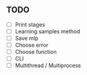 ## TODO
* [ ] Print stages
* [ ] Learning samples method
* [ ] Save mlp
* [ ] Choose error
* [ ] Choose function
* [ ] CLI
* [ ] Multithread / Multiprocess